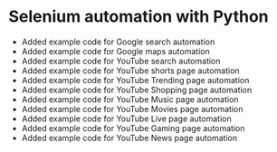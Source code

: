 <h1>Selenium automation with Python</h1>

- Added example code for Google search automation
- Added example code for Google maps automation
- Added example code for YouTube search automation
- Added example code for YouTube shorts page automation
- Added example code for YouTube Trending page automation
- Added example code for YouTube Shopping page automation
- Added example code for YouTube Music page automation
- Added example code for YouTube Movies page automation
- Added example code for YouTube Live page automation
- Added example code for YouTube Gaming page automation
- Added example code for YouTube News page automation
